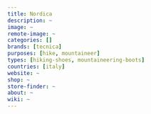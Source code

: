 ```yaml
---
title: Nordica
description: ~
image: ~
remote-image: ~
categories: []
brands: [tecnica]
purposes: [hike, mountaineer]
types: [hiking-shoes, mountaineering-boots]
countries: [italy]
website: ~
shop: ~
store-finder: ~
about: ~
wiki: ~
---
```

